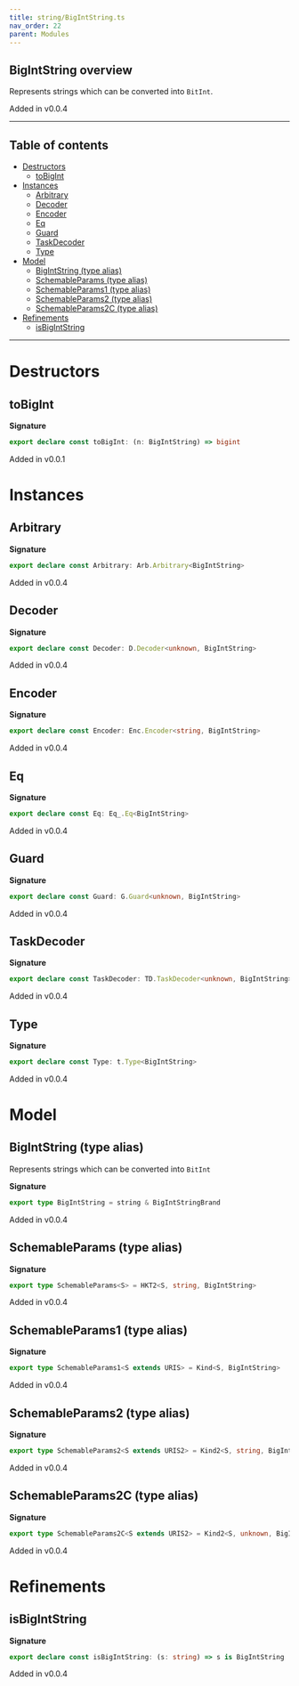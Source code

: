 ```yaml
---
title: string/BigIntString.ts
nav_order: 22
parent: Modules
---
```


## BigIntString overview

Represents strings which can be converted into `BitInt`.

Added in v0.0.4

---

<h2 class="text-delta">Table of contents</h2>

- [Destructors](#destructors)
  - [toBigInt](#tobigint)
- [Instances](#instances)
  - [Arbitrary](#arbitrary)
  - [Decoder](#decoder)
  - [Encoder](#encoder)
  - [Eq](#eq)
  - [Guard](#guard)
  - [TaskDecoder](#taskdecoder)
  - [Type](#type)
- [Model](#model)
  - [BigIntString (type alias)](#bigintstring-type-alias)
  - [SchemableParams (type alias)](#schemableparams-type-alias)
  - [SchemableParams1 (type alias)](#schemableparams1-type-alias)
  - [SchemableParams2 (type alias)](#schemableparams2-type-alias)
  - [SchemableParams2C (type alias)](#schemableparams2c-type-alias)
- [Refinements](#refinements)
  - [isBigIntString](#isbigintstring)

---

# Destructors

## toBigInt

**Signature**

```ts
export declare const toBigInt: (n: BigIntString) => bigint
```

Added in v0.0.1

# Instances

## Arbitrary

**Signature**

```ts
export declare const Arbitrary: Arb.Arbitrary<BigIntString>
```

Added in v0.0.4

## Decoder

**Signature**

```ts
export declare const Decoder: D.Decoder<unknown, BigIntString>
```

Added in v0.0.4

## Encoder

**Signature**

```ts
export declare const Encoder: Enc.Encoder<string, BigIntString>
```

Added in v0.0.4

## Eq

**Signature**

```ts
export declare const Eq: Eq_.Eq<BigIntString>
```

Added in v0.0.4

## Guard

**Signature**

```ts
export declare const Guard: G.Guard<unknown, BigIntString>
```

Added in v0.0.4

## TaskDecoder

**Signature**

```ts
export declare const TaskDecoder: TD.TaskDecoder<unknown, BigIntString>
```

Added in v0.0.4

## Type

**Signature**

```ts
export declare const Type: t.Type<BigIntString>
```

Added in v0.0.4

# Model

## BigIntString (type alias)

Represents strings which can be converted into `BitInt`

**Signature**

```ts
export type BigIntString = string & BigIntStringBrand
```

Added in v0.0.4

## SchemableParams (type alias)

**Signature**

```ts
export type SchemableParams<S> = HKT2<S, string, BigIntString>
```

Added in v0.0.4

## SchemableParams1 (type alias)

**Signature**

```ts
export type SchemableParams1<S extends URIS> = Kind<S, BigIntString>
```

Added in v0.0.4

## SchemableParams2 (type alias)

**Signature**

```ts
export type SchemableParams2<S extends URIS2> = Kind2<S, string, BigIntString>
```

Added in v0.0.4

## SchemableParams2C (type alias)

**Signature**

```ts
export type SchemableParams2C<S extends URIS2> = Kind2<S, unknown, BigIntString>
```

Added in v0.0.4

# Refinements

## isBigIntString

**Signature**

```ts
export declare const isBigIntString: (s: string) => s is BigIntString
```

Added in v0.0.4
